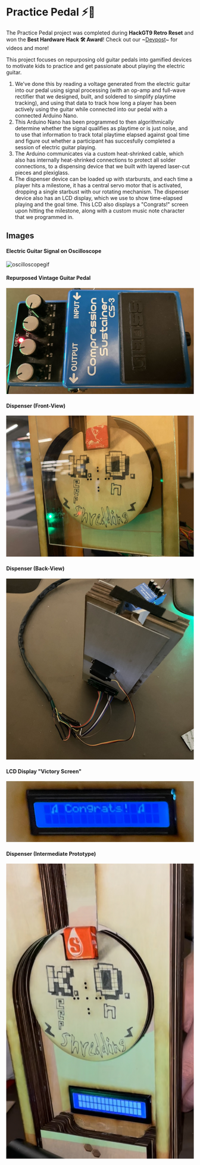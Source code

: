 # Practice Pedal :zap::guitar:

The Practice Pedal project was completed during **HackGT9 Retro Reset** and won the **Best Hardware Hack 🛠️ Award**! Check out our \~[Devpost](https://devpost.com/software/practice-pedals)\~ for videos and more!

This project focuses on repurposing old guitar pedals into gamified devices to motivate kids to practice and get passionate about playing the electric guitar. 

1. We've done this by reading a voltage generated from the electric guitar into our pedal using signal processing (with an op-amp and full-wave rectifier that we designed, built, and soldered to simplify playtime tracking), and using that data to track how long a player has been actively using the guitar while connected into our pedal with a connected Arduino Nano. 
3. This Arduino Nano has been programmed to then algorithmically determine whether the signal qualifies as playtime or is just noise, and to use that information to track total playtime elapsed against goal time and figure out whether a participant has succesfully completed a session of electric guitar playing.
4. The Arduino communicates via a custom heat-shrinked cable, which also has internally heat-shrinked connections to protect all solder connections, to a dispensing device that we built with layered laser-cut pieces and plexiglass. 
5. The dispenser device can be loaded up with starbursts, and each time a player hits a milestone, it has a central servo motor that is activated, dropping a single starbust with our rotating mechanism. The dispenser device also has an LCD display, which we use to show time-elapsed playing and the goal time. This LCD also displays a "Congrats!" screen upon hitting the milestone, along with a custom music note character that we programmed in. 

## Images

#### Electric Guitar Signal on Oscilloscope
![oscilloscopegif](resources/)

#### Repurposed Vintage Guitar Pedal
![dispenser](resources/repurposed_guitarpedal.jpg)

#### Dispenser (Front-View)
![dispenser](resources/final_dispenserproto.jpg)

#### Dispenser (Back-View)
![back of the dispenser](resources/protoback.jpg)

#### LCD Display "Victory Screen"
![lcd](resources/ldcscreen_wcustomchar.jpg)

#### Dispenser (Intermediate Prototype)
![dispenser, no plexiglass w/ lcd in view](resources/intermediate_protodispenser.jpg)



